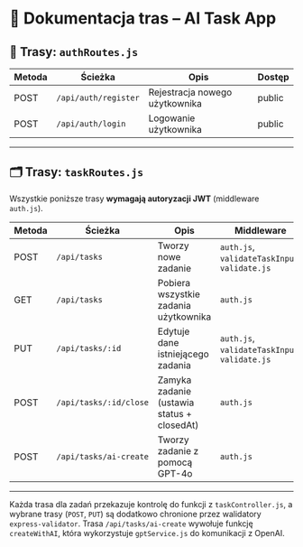 # 📘 Dokumentacja tras – AI Task App

## 🔐 Trasy: `authRoutes.js`

| Metoda | Ścieżka             | Opis                            | Dostęp |
|--------|---------------------|----------------------------------|--------|
| POST   | `/api/auth/register` | Rejestracja nowego użytkownika  | public |
| POST   | `/api/auth/login`    | Logowanie użytkownika           | public |

---

## 🗂️ Trasy: `taskRoutes.js`

Wszystkie poniższe trasy **wymagają autoryzacji JWT** (middleware `auth.js`).

| Metoda | Ścieżka                | Opis                                         | Middleware                             |
|--------|------------------------|----------------------------------------------|----------------------------------------|
| POST   | `/api/tasks`           | Tworzy nowe zadanie                          | `auth.js`, `validateTaskInput`, `validate.js` |
| GET    | `/api/tasks`           | Pobiera wszystkie zadania użytkownika       | `auth.js`                              |
| PUT    | `/api/tasks/:id`       | Edytuje dane istniejącego zadania           | `auth.js`, `validateTaskInput`, `validate.js` |
| POST   | `/api/tasks/:id/close` | Zamyka zadanie (ustawia status + closedAt)  | `auth.js`                              |
| POST   | `/api/tasks/ai-create` | Tworzy zadanie z pomocą GPT-4o               | `auth.js`                              |

---

Każda trasa dla zadań przekazuje kontrolę do funkcji z `taskController.js`, a wybrane trasy (`POST`, `PUT`) są dodatkowo chronione przez walidatory `express-validator`.
Trasa `/api/tasks/ai-create` wywołuje funkcję `createWithAI`, która wykorzystuje `gptService.js` do komunikacji z OpenAI.
